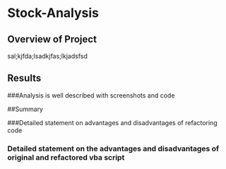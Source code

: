 # Stock-Analysis

## Overview of Project

sal;kjfda;lsadkjfas;lkjadsfsd

## Results

###Analysis is well described with screenshots and code

##Summary

###Detailed statement on advantages and disadvantages of refactoring code

### Detailed statement on the advantages and disadvantages of original and refactored vba script
